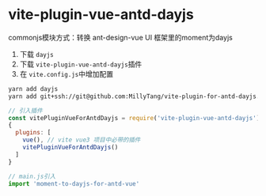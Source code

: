 # vite-plugin-vue-antd-dayjs

commonjs模块方式：转换 ant-design-vue UI 框架里的moment为dayjs

1. 下载 `dayjs`
2. 下载 `vite-plugin-vue-antd-dayjs`插件
3. 在 `vite.config.js`中增加配置

```bash
yarn add dayjs
yarn add git+ssh://git@github.com:MillyTang/vite-plugin-for-antd-dayjs.git --dev
```

```js
// 引入插件
const vitePluginVueForAntdDayjs = require('vite-plugin-vue-antd-dayjs')
{
  plugins: [
    vue(), // vite vue3 项目中必带的插件
    vitePluginVueForAntdDayjs()
  ]
}
```

```js
// main.js引入
import 'moment-to-dayjs-for-antd-vue'
```
